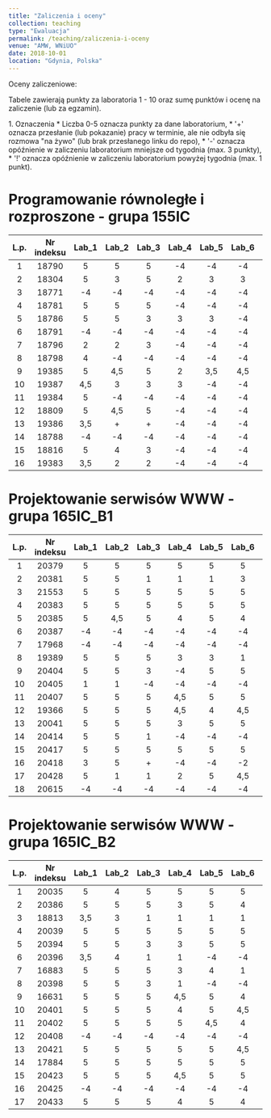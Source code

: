 ```yaml
---
title: "Zaliczenia i oceny"
collection: teaching
type: "Ewaluacja"
permalink: /teaching/zaliczenia-i-oceny
venue: "AMW, WNiUO"
date: 2018-10-01
location: "Gdynia, Polska"
---
```




Oceny zaliczeniowe:
<p>Tabele zawierają punkty za laboratoria 1 - 10 oraz sumę punktów i ocenę na zaliczenie (lub za egzamin).</p>
1. Oznaczenia 
  * Liczba 0-5 oznacza punkty za dane laboratorium,
  * '+' oznacza przesłanie (lub pokazanie) pracy w terminie, ale nie odbyła się rozmowa "na żywo" (lub brak przesłanego linku do repo),
  * '-' oznacza opóźnienie w zaliczeniu laboratorium mniejsze od tygodnia (max. 3 punkty),
  * '!' oznacza opóźnienie w zaliczeniu laboratorium powyżej tygodnia (max. 1 punkt).

Programowanie równoległe i rozproszone - grupa 155IC
======

|  L.p. | Nr indeksu      | Lab_1 | Lab_2 |Lab_3  | Lab_4  |Lab_5  | Lab_6  |Lab_7  | Lab_8  | Lab_9  | Lab_10  | LAB_SUMA / OCENA   	| EGZAMIN   |
|:-----:| :-------------: |:-----:|:-----:|:-----:|:-----: |:-----:|:-----: |:-----:|:-----: |:-----: |:-----:  |:-----:        	|:-----:    |
|   1   |     18790       |   5   |   5   |   5   |  -4    |  -4   |  -4    |  -2   |   0    |   0    |   0     |      1 /      	|     0     |
|   2   |     18304       |   5   |   3   |   5   |   2    |   3   |   3    |  -2   |   0    |   0    |   0     |     19 /     		|     0     |
|   3   |     18771       |  -4   |  -4   |  -4   |  -4    |  -4   |  -4    |  -2   |   0    |   0    |   0     |     -26 /		|     0     |
|   4   |     18781       |   5   |   5   |   5   |  -4    |  -4   |  -4    |  -2   |   0    |   0    |   0     |      5 /	      	|     0     |
|   5   |     18786       |   5   |   5   |   3   |   3    |   3   |  -4    |  -2   |   0    |   0    |   0     |      13 /      	|     0     |
|   6   |     18791       |  -4   |  -4   |  -4   |  -4    |  -4   |  -4    |  -2   |   0    |   0    |   0     |     -26 /       	|     0     |
|   7   |     18796       |   2   |   2   |   3   |  -4    |  -4   |  -4    |  -2   |   0    |   0    |   0     |      -7 /      	|     0     |
|   8   |     18798       |   4   |  -4   |  -4   |  -4    |  -4   |  -4    |  -2   |   0    |   0    |   0     |      -18 /   		|     0     |
|   9   |     19385       |   5   |  4,5  |   5   |   2    |  3,5  |  4,5   |  -2   |   0    |   0    |   0     |      22,5 /      	|     0     |
|  10   |     19387       |  4,5  |   3   |   3   |   3    |  -4   |  -4    |  -2   |   0    |   0    |   0     |      3,5 /   		|     0     |
|  11   |     19384       |   5   |  -4   |  -4   |  -4    |  -4   |  -4    |  -2   |   0    |   0    |   0     |      -17 /      	|     0     |
|  12   |     18809       |   5   |  4,5  |   5   |  -4    |  -4   |  -4    |  -2   |   0    |   0    |   0     |      0,5 /      	|     0     |
|  13   |     19386       | 3,5   |   +   |   +   |  -4    |  -4   |  -4    |  -2   |   0    |   0    |   0     |      -10,5 /      	|     0     |
|  14   |     18788       |  -4   |  -4   |  -4   |  -4    |  -4   |  -4    |  -2   |   0    |   0    |   0     |      -26 /      	|     0     |
|  15   |     18816       |   5   |   4   |   3   |  -4    |  -4   |  -4    |  -2   |   0    |   0    |   0     | 	-2 /      	|     0     |
|  16   |     19383       | 3,5   |   2   |   2   |  -4    |  -4   |  -4    |  -2   |   0    |   0    |   0     |      -6,5 /      	|     0     |


Projektowanie serwisów WWW - grupa 165IC_B1
======

|  L.p. | Nr indeksu      | Lab_1 | Lab_2 |Lab_3  | Lab_4  |Lab_5  | Lab_6  |Lab_7  | Lab_8  | Lab_9  | Lab_10  |      SUMA     |ZALICZENIE |
|:-----:| :-------------: |:-----:|:-----:|:-----:|:-----: |:-----:|:-----: |:-----:|:-----: |:-----: |:-----:  |:-----:        |:-----:    |
|   1   |     20379       |   5   |   5   |   5   |   5    |   5   |   5    |   4   |   4    |   4    |   5     |       47      |<b style="color:green"> 5</b> |
|   2   |     20381       |   5   |   5   |   1   |   1    |   1   |   3    |   3   |  -2    |   0    |   0     |       17      |     0     |
|   3   |     21553       |   5   |   5   |   5   |   5    |   5   |   5    |  4,5  |   4    |  4,5   |   5     |       48      |<b style="color:green"> 5</b> |
|   4   |     20383       |   5   |   5   |   5   |   5    |   5   |   5    |   5   |   4    |   4    |   5     |       48      |<b style="color:green"> 5</b> |
|   5   |     20385       |   5   |  4,5  |   5   |   4    |   5   |   4    |   5   |   3    |   3    |   3     |       41,5    |<b style="color:green">4,5</b> |
|   6   |     20387       |  -4   |  -4   |  -4   |  -4    |  -4   |  -4    |  -4   |  -2    |   0    |   0     |      -30      |     0     |
|   7   |     17968       |  -4   |  -4   |  -4   |  -4    |  -4   |  -4    |  -4   |  -2    |   0    |   0     |      -30      |     0     |
|   8   |     19389       |   5   |   5   |   5   |   3    |   3   |   1    |   3   |   3    |   0    |   0     |       28      |     0     |
|   9   |     20404       |   5   |   5   |   3   |  -4    |   5   |   5    |  -4   |  -2    |   0    |   0     |       13      |     0     |
|  10   |     20405       |   1   |   1   |  -4   |  -4    |  -4   |  -4    |  -4   |  -2    |   0    |   0     |      -20      |     0     |
|  11   |     20407       |   5   |   5   |   5   |  4,5   |   5   |   5    |  -2   |  -2    |   0    |   0     |       25,5    |     0     |
|  12   |     19366       |   5   |   5   |   5   |  4,5   |   4   |  4,5   |   3   |   4    |   3    |   3     |       41      |<b style="color:green">4,5</b>|
|  13   |     20041       |   5   |   5   |   5   |   3    |   5   |   5    |  4,5  |  -2    |   0    |   0     |       30,5    |     0     |
|  14   |     20414       |   5   |   5   |   1   |  -4    |  -4   |  -4    |  -2   |  -2    |   0    |   0     |       -5      |     0     |
|  15   |     20417       |   5   |   5   |   5   |   5    |   5   |   5    |  4,5  |  4,5   |   5    |  4,5    |       48,5    |<b style="color:green"> 5</b> |
|  16   |     20418       |   3   |   5   |   +   |  -4    |  -4   |  -2    |   +   |   +    |   0    |   0     |       -2      |     0     |
|  17   |     20428       |   5   |   1   |   1   |   2    |   5   |  4,5   |  -2   |   +    |   0    |   0     |       16,5    |     0     |
|  18   |     20615       |  -4   |  -4   |  -4   |  -4    |  -4   |  -4    |  -4   |  -2    |   0    |   0     |      -30      |     0     |

Projektowanie serwisów WWW - grupa 165IC_B2
======

|  L.p. | Nr indeksu      | Lab_1 | Lab_2 |Lab_3  | Lab_4  |Lab_5  | Lab_6  |Lab_7  | Lab_8  | Lab_9  | Lab_10  |	SUMA          		      	|ZALICZENIE |
|:-----:| :-------------: |:-----:|:-----:|:-----:|:-----: |:-----:|:-----: |:-----:|:-----: |:-----: |:-----:  |	:-----:        		      	|:-----:    |
|   1   |     20035       |   5   |   4   |   5   |   5    |   5   |   5    |   5   |  4,5   |  4,5   |   4     | <b style="color:green">47</b>       	| <b style="color:green"> 5</b> |
|   2   |     20386       |   5   |   5   |   5   |   3    |   5   |   4    |   5   |   5    |   4    |   5     | <b style="color:green">46</b>  	| <b style="color:green"> 5</b>	|
|   3   |     18813       |  3,5  |   3   |   1   |   1    |   1   |   1    |  -2   |  -2    |   0    |   0     |      6,5     	    	          	|     0     |
|   4   |     20039       |   5   |   5   |   5   |   5    |   5   |   5    |   5   |   3,5  |  3,5   |   4     | <b style="color:green">46</b>      	| <b style="color:green"> 5</b> |
|   5   |     20394       |   5   |   5   |   3   |   3    |   5   |   5    |  4,5  |  -2    |   0    |   0     |      28,5       		     	|     0     |
|   6   |     20396       |  3,5  |   4   |   1   |   1    |  -4   |  -4    |  -2   |  -2    |   0    |   0     |     -2,5      			|     0     |
|   7   |     16883       |   5   |   5   |   5   |   3    |   4   |   1    |   1   |   5    |   5    |   5     |      39       			|<b style="color:green">4,5</b> |
|   8   |     20398       |   5   |   5   |   3   |   1    |  -4   |  -4    |  -4   |  -2    |   0    |   0     |       0       			|     0     |
|   9   |     16631       |   5   |   5   |   5   |   4,5  |   5   |   4    |   4   |  -2    |   0    |   0     |      30,5     			|     0     |
|  10   |     20401       |   5   |   5   |   5   |   4    |   5   |  4,5   |   5   |  4,5   |   4    |   5     |<b style="color:green">47</b>		| <b style="color:green"> 5</b> |
|  11   |     20402       |   5   |   5   |   5   |   5    |  4,5  |   4    |   5   |  4,5   |   4    |  4,5    |<b style="color:green">46,5</b>	| <b style="color:green"> 5</b>	|
|  12   |     20408       |  -4   |  -4   |  -4   |  -4    |  -4   |  -4    |  -4   |  -2    |   0    |   0     |     -30       			|     0     |
|  13   |     20421       |   5   |   5   |   5   |   5    |   5   |  4,5   |   5   |   4    |   5    |   5     |  <b style="color:green">48,5</b>   	| <b style="color:green"> 5</b> |
|  14   |     17884       |   5   |   5   |   5   |   5    |   5   |   5    |  4,5  |   5    |   4    |   5     |      48,5       			|<b style="color:green"> 5</b>	|
|  15   |     20423       |   5   |   5   |   5   |  4,5   |   5   |   5    |   5   |  -2    |   0    |   0     |      32,5       			|     0     |
|  16   |     20425       |  -4   |  -4   |  -4   |  -4    |  -4   |  -4    |  -4   |  -2    |   0    |   0     |     -30       			|     0     |
|  17   |     20433       |   5   |   5   |   5   |   4    |   5   |   4    |   5   |   5    |  4,5   |   5     |<b style="color:green">48</b>		| <b style="color:green"> 5</b> |


